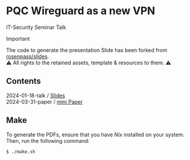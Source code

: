 # PQC Wireguard as a new VPN
IT-Security Seminar Talk

> [!IMPORTANT]
> The code to generate the presentation Slide has been forked from [rosenpass/slides](https://github.com/rosenpass/slides). \
> ⚠️ All rights to the retained assets, template & resources to them. ⚠️

## Contents
  2024-01-18-talk / [Slides](./2024-01-18-talk/slides.pdf) \
  2024-03-31-paper / [mini Paper](./2024-03-31-paper/paper.pdf)

## Make
To generate the PDFs, ensure that you have *Nix* installed on your system. Then, run the following command:

```sh
$ ./make.sh
```
